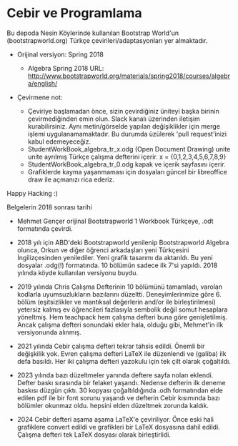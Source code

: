 # Cebir ve Programlama
Bu depoda Nesin Köylerinde kullanılan Bootstrap World'un (bootstrapworld.org) Türkçe çevirileri/adaptasyonları yer almaktadır. 

- Orijinal versiyon: Spring 2018 
    + Algebra Spring 2018 URL: http://www.bootstrapworld.org/materials/spring2018/courses/algebra/english/

- Çevirmene not:
   + Çeviriye başlamadan önce, sizin çevirdiğiniz üniteyi başka birinin çevirmediğinden emin olun. Slack kanalı üzerinden iletişim kurabilirsiniz. Aynı metin/görselde yapılan değişiklikler için merge işlemi uygulanamamaktadır. Bu durumda üzülerek 'pull request'inizi kabul edemeyeceğiz.
   + StudentWorkBook_algebra_tr_x.odg (Open Document Drawing) unite unite ayrılmış Türkçe çalışma defterini içerir. x = {0,1,2,3,4,5,6,7,8,9}
   + StudentWorkBook_algebra_tr_0.odg kapak ve içerik sayfasını içerir.  
   + Grafiklerde kayma yaşanmaması için dosyaları güncel bir libreoffice draw ile açmanızı rica ederiz.

Happy Hacking :)

Belgelerin 2018 sonrası tarihi

   + Mehmet Gençer orijinal Bootstrapworld 1 Workbook Türkçeye, .odt formatında çevirdi.

   + 2018 yılı için ABD'deki Bootstrapworld yenilenip Bootstrapworld Algebra olunca, Orkun ve diğer öğrenci arkadaşları yeni Türkçesini İngilizçesinden yenilediler. Yeni grafik tasarımı da aktarıldı. Bu yeni dosyalar .odg(!) formatında. 10 bölümün sadece ilk 7'si yapıldı. 2018 yılında köyde kullanılan versiyonu buydu.

   + 2019 yılında Chris Çalışma Defterinin 10 bölümünü tamamladı, varolan kodlarla uyumsuzlukların bazılarını düzeltti. Deneyimlerinmize göre 6. bölüm (eşitsizlikler ve mantıksal değerlerin and/or ile birleştirilmesi) yetersiz kalmış ev öğrencileri fazlasıyla sembolik değil somut hesaplara yöneltmiş. Hem teachpack hem çalışma defteri buna göre genişletilmiş. Ancak çalışma defteri sonundaki ekler hala, olduğu gibi, Mehmet'in ilk versiyonunda alınmış.

   + 2021 yılında Cebir çalışma defteri tekrar tahsis edildi. Önemli bir değişkilik yok. Evren çalışma defteri LaTeX ile düzenlendi ve (galiba) ilk defa basıldı. Her iki çalışma defteri yazokulu için tek çilt olarak çoğaltıldı. 

   + 2023 yılında bazı düzeltmeler yanında deftere sayfa noları eklendi. Defter baskı sırasında bir felaket yaşandı. Nedense defterin ilk deneme baskısı düzgün çıktı. 30 kopyası çoğaltıldığında .odh formatından elde edilen pdf ile bir font sorunu yaşandı ve defterin Cebir kısımında bazı bölümler okunmaz oldu. hepsini elden düzeltmek zorunda kaldık. 

   + 2024 Cebir defteri aşama aşama LaTeX'e çeviriliyor. Önce eski hali grafiklere convert edildi ve grafikleri bir LaTeX dosyasına dahil edildi. Çalışma defteri tek LaTeX dosyası olarak birleştirlidi.
